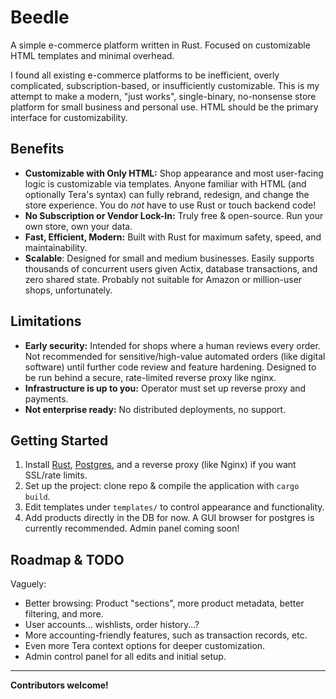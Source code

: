 # Beedle

A simple e-commerce platform written in Rust. Focused on customizable HTML templates and minimal overhead.

I found all existing e-commerce platforms to be inefficient, overly complicated, subscription-based, or insufficiently customizable. This is my attempt to make a modern, "just works", single-binary, no-nonsense store platform for small business and personal use. HTML should be the primary interface for customizability.

## Benefits

- **Customizable with Only HTML:** Shop appearance and most user-facing logic is customizable via templates. Anyone familiar with HTML (and optionally Tera's syntax) can fully rebrand, redesign, and change the store experience. You do *not* have to use Rust or touch backend code!
- **No Subscription or Vendor Lock-In:** Truly free & open-source. Run your own store, own your data.
- **Fast, Efficient, Modern:** Built with Rust for maximum safety, speed, and maintainability.
- **Scalable**: Designed for small and medium businesses. Easily supports thousands of concurrent users given Actix, database transactions, and zero shared state. Probably not suitable for Amazon or million-user shops, unfortunately. 

## Limitations

- **Early security:** Intended for shops where a human reviews every order. Not recommended for sensitive/high-value automated orders (like digital software) until further code review and feature hardening. Designed to be run behind a secure, rate-limited reverse proxy like nginx.
- **Infrastructure is up to you:** Operator must set up reverse proxy and payments.
- **Not enterprise ready:** No distributed deployments, no support.

## Getting Started

1. Install [Rust](https://rustup.rs/), [Postgres](https://www.postgresql.org/), and a reverse proxy (like Nginx) if you want SSL/rate limits.
2. Set up the project: clone repo & compile the application with `cargo build`. 
3. Edit templates under `templates/` to control appearance and functionality.
4. Add products directly in the DB for now. A GUI browser for postgres is currently recommended. Admin panel coming soon! 

## Roadmap & TODO

Vaguely:

- Better browsing: Product "sections", more product metadata, better filtering, and more.
- User accounts... wishlists, order history...? 
- More accounting-friendly features, such as transaction records, etc.
- Even more Tera context options for deeper customization.
- Admin control panel for all edits and initial setup.

---

**Contributors welcome!**